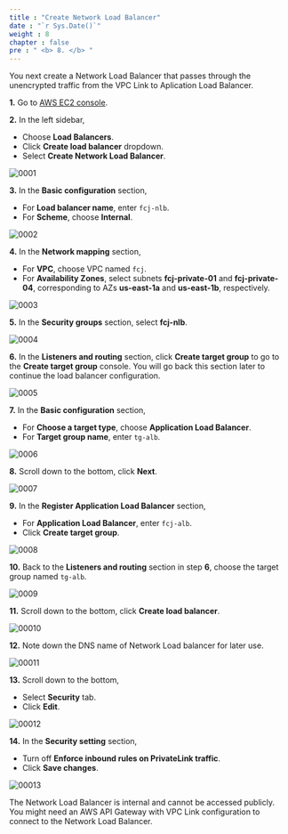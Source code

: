 ```yaml
---
title : "Create Network Load Balancer"
date : "`r Sys.Date()`"
weight : 8
chapter : false
pre : " <b> 8. </b> "
---
```


You next create a Network Load Balancer that passes through the unencrypted traffic from the VPC Link to Aplication Load Balancer.

**1.** Go to [AWS EC2 console](https://console.aws.amazon.com/ec2/).

**2.** In the left sidebar,

- Choose **Load Balancers**.
- Click **Create load balancer** dropdown.
- Select **Create Network Load Balancer**.

![0001](/images/8/0001.svg?featherlight=false&width=100pc)

**3.** In the **Basic configuration** section,
- For **Load balancer name**, enter `fcj-nlb`.
- For **Scheme**, choose **Internal**.

![0002](/images/8/0002.svg?featherlight=false&width=100pc)

**4.** In the **Network mapping** section,
- For **VPC**, choose VPC named `fcj`.
- For **Availability Zones**, select subnets **fcj-private-01** and **fcj-private-04**, corresponding to AZs **us-east-1a** and **us-east-1b**, respectively.

![0003](/images/8/0003.svg?featherlight=false&width=100pc)

**5.** In the **Security groups** section, select **fcj-nlb**.

![0004](/images/8/0004.svg?featherlight=false&width=100pc)

**6.** In the **Listeners and routing** section, click **Create target group** to go to the **Create target group** console. You will go back this section later to continue the load balancer configuration.

![0005](/images/8/0005.svg?featherlight=false&width=100pc)

**7.**  In the **Basic configuration** section, 
- For **Choose a target type**, choose **Application Load Balancer**.
- For **Target group name**, enter `tg-alb`.

![0006](/images/8/0006.svg?featherlight=false&width=100pc)

**8.** Scroll down to the bottom, click **Next**.

![0007](/images/8/0007.svg?featherlight=false&width=100pc)

**9.** In the **Register Application Load Balancer** section,

- For **Application Load Balancer**, enter `fcj-alb`.
- Click **Create target group**.

![0008](/images/8/0008.svg?featherlight=false&width=100pc)

**10.** Back to the **Listeners and routing** section in step **6**, choose the target group named `tg-alb`.

![0009](/images/8/0009.svg?featherlight=false&width=100pc)

**11.** Scroll down to the bottom, click **Create load balancer**.

![00010](/images/8/00010.svg?featherlight=false&width=100pc)

**12.** Note down the DNS name of Network Load balancer for later use.

![00011](/images/8/00011.svg?featherlight=false&width=100pc)

**13.** Scroll down to the bottom,

- Select **Security** tab.
- Click **Edit**.

![00012](/images/8/00012.svg?featherlight=false&width=100pc)

**14.** In the **Security setting** section,

- Turn off **Enforce inbound rules on PrivateLink traffic**.
- Click **Save changes**.

![00013](/images/8/00013.svg?featherlight=false&width=100pc)

The Network Load Balancer is internal and cannot be accessed publicly. You might need an AWS API Gateway with VPC Link configuration to connect to the Network Load Balancer.